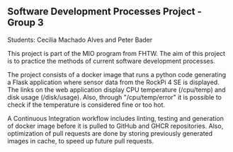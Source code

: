 ## Software Development Processes Project - Group 3

Students: Cecilia Machado Alves and Peter Bader

This project is part of the MIO program from FHTW. The aim of this project is to practice the methods of current software development processes.

The project consists of a docker image that runs a python code generating a Flask application where sensor data from the RockPi 4 SE is displayed. 
The links on the web application display CPU temperature (/cpu/temp) and disk usage (/disk/usage). Also, through "/cpu/temp/error" it is possible to check if the temperature is considered fine or too hot.

A Continuous Integration workflow includes linting, testing and generation of docker image before it is pulled to GitHub and GHCR repositories. Also, optimization of pull requests are done by storing previously generated images in cache, to speed up future pull requests.